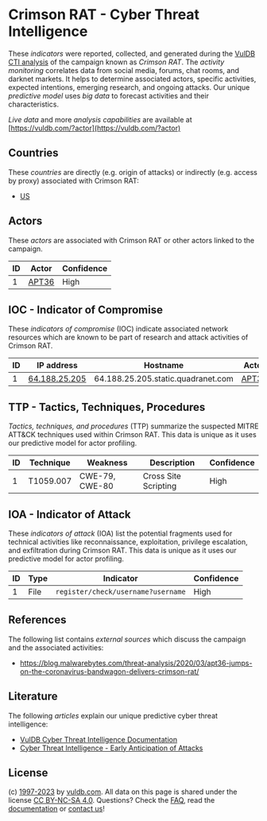 # Crimson RAT - Cyber Threat Intelligence

These _indicators_ were reported, collected, and generated during the [VulDB CTI analysis](https://vuldb.com/?kb.cti) of the campaign known as _Crimson RAT_. The _activity monitoring_ correlates data from social media, forums, chat rooms, and darknet markets. It helps to determine associated actors, specific activities, expected intentions, emerging research, and ongoing attacks. Our unique _predictive model_ uses _big data_ to forecast activities and their characteristics.

_Live data_ and more _analysis capabilities_ are available at [https://vuldb.com/?actor](https://vuldb.com/?actor)

## Countries

These _countries_ are directly (e.g. origin of attacks) or indirectly (e.g. access by proxy) associated with Crimson RAT:

* [US](https://vuldb.com/?country.us)

## Actors

These _actors_ are associated with Crimson RAT or other actors linked to the campaign.

ID | Actor | Confidence
-- | ----- | ----------
1 | [APT36](https://vuldb.com/?actor.apt36) | High

## IOC - Indicator of Compromise

These _indicators of compromise_ (IOC) indicate associated network resources which are known to be part of research and attack activities of Crimson RAT.

ID | IP address | Hostname | Actor | Confidence
-- | ---------- | -------- | ----- | ----------
1 | [64.188.25.205](https://vuldb.com/?ip.64.188.25.205) | 64.188.25.205.static.quadranet.com | [APT36](https://vuldb.com/?actor.apt36) | High

## TTP - Tactics, Techniques, Procedures

_Tactics, techniques, and procedures_ (TTP) summarize the suspected MITRE ATT&CK techniques used within Crimson RAT. This data is unique as it uses our predictive model for actor profiling.

ID | Technique | Weakness | Description | Confidence
-- | --------- | -------- | ----------- | ----------
1 | T1059.007 | CWE-79, CWE-80 | Cross Site Scripting | High

## IOA - Indicator of Attack

These _indicators of attack_ (IOA) list the potential fragments used for technical activities like reconnaissance, exploitation, privilege escalation, and exfiltration during Crimson RAT. This data is unique as it uses our predictive model for actor profiling.

ID | Type | Indicator | Confidence
-- | ---- | --------- | ----------
1 | File | `register/check/username?username` | High

## References

The following list contains _external sources_ which discuss the campaign and the associated activities:

* https://blog.malwarebytes.com/threat-analysis/2020/03/apt36-jumps-on-the-coronavirus-bandwagon-delivers-crimson-rat/

## Literature

The following _articles_ explain our unique predictive cyber threat intelligence:

* [VulDB Cyber Threat Intelligence Documentation](https://vuldb.com/?kb.cti)
* [Cyber Threat Intelligence - Early Anticipation of Attacks](https://www.scip.ch/en/?labs.20201022)

## License

(c) [1997-2023](https://vuldb.com/?kb.changelog) by [vuldb.com](https://vuldb.com/?kb.about). All data on this page is shared under the license [CC BY-NC-SA 4.0](https://creativecommons.org/licenses/by-nc-sa/4.0/). Questions? Check the [FAQ](https://vuldb.com/?kb.faq), read the [documentation](https://vuldb.com/?kb) or [contact us](https://vuldb.com/?contact)!
